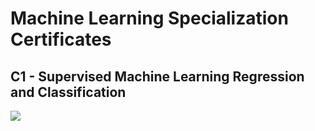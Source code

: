 # Machine Learning Specialization Certificates

## C1 - Supervised Machine Learning Regression and Classification

![](/Certificates/Machine-Learning-Specialization/helper/c1certificate.PNG)
